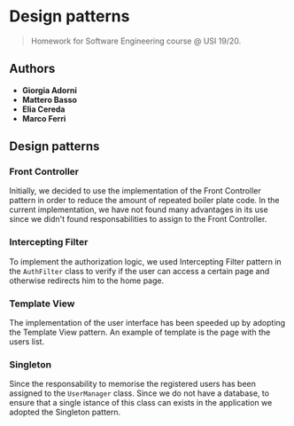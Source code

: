 # Design patterns

> Homework for Software Engineering course @ USI 19/20.

## Authors

* **Giorgia Adorni** 
* **Mattero Basso** 
* **Elia Cereda** 
* **Marco Ferri**

## Design patterns

### Front Controller

Initially, we decided to use the implementation of the Front Controller pattern in order to reduce the amount of repeated boiler plate code. In the current implementation, we have not found many advantages in its use since we didn't found responsabilities to assign to the Front Controller.

### Intercepting Filter

To implement the authorization logic, we used Intercepting Filter pattern in the `AuthFilter` class to verify if the user can access a certain page and otherwise redirects him to the home page.

### Template View

The implementation of the user interface has been speeded up by adopting the Template View pattern. An example of template is the page with the users list.

### Singleton

Since the responsability to memorise the registered users has been assigned to the `UserManager` class. Since we do not have a database, to ensure that a single istance of this class can exists in the application we adopted the Singleton pattern.
